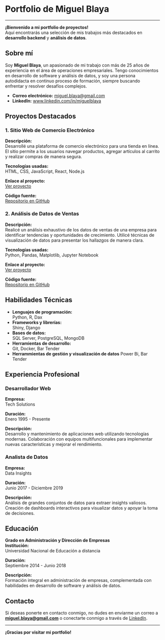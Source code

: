 
# Portfolio de Miguel Blaya

---

**¡Bienvenido a mi portfolio de proyectos!**  
Aquí encontrarás una selección de mis trabajos más destacados en **desarrollo backend** y **análisis de datos**.

## Sobre mí

Soy **Miguel Blaya**, un apasionado de mi trabajo con más de 25 años de experiencia en el área de operaciones empresariales. Tengo conocimientos en desarrollo de software y análisis de datos, y soy una persona autodidacta en continuo proceso de formación, siempre buscando enfrentar y resolver desafíos complejos.

- **Correo electrónico:** miguel.blaya@gmail.com
- **LinkedIn:** www.linkedin.com/in/miguelblaya
  
## Proyectos Destacados

### 1. Sitio Web de Comercio Electrónico

**Descripción:**  
Desarrollé una plataforma de comercio electrónico para una tienda en línea. El sitio permite a los usuarios navegar productos, agregar artículos al carrito y realizar compras de manera segura.

**Tecnologías usadas:**  
HTML, CSS, JavaScript, React, Node.js

**Enlace al proyecto:**  
[Ver proyecto](https://www.enlacealproyecto1.com)

**Código fuente:**  
[Repositorio en GitHub](https://github.com/juanperez/proyecto1)

### 2. Análisis de Datos de Ventas

**Descripción:**  
Realicé un análisis exhaustivo de los datos de ventas de una empresa para identificar tendencias y oportunidades de crecimiento. Utilicé técnicas de visualización de datos para presentar los hallazgos de manera clara.

**Tecnologías usadas:**  
Python, Pandas, Matplotlib, Jupyter Notebook

**Enlace al proyecto:**  
[Ver proyecto](https://www.enlacealproyecto2.com)

**Código fuente:**  
[Repositorio en GitHub](https://github.com/juanperez/proyecto2)

## Habilidades Técnicas

- **Lenguajes de programación:**  
  Python, R, Dax
- **Frameworks y librerías:**  
  Shiny, Django
- **Bases de datos:**  
  SQL Server, PostgreSQL, MongoDB
- **Herramientas de desarrollo:**  
  Git, Docker, Bar Tender
- **Herrammientas de gestión y visualización de datos**
  Power Bi, Bar Tender

## Experiencia Profesional

### Desarrollador Web
**Empresa:**  
Tech Solutions

**Duración:**  
Enero 1995 - Presente

**Descripción:**  
Desarrollo y mantenimiento de aplicaciones web utilizando tecnologías modernas. Colaboración con equipos multifuncionales para implementar nuevas características y mejorar el rendimiento.

### Analista de Datos
**Empresa:**  
Data Insights

**Duración:**  
Junio 2017 - Diciembre 2019

**Descripción:**  
Análisis de grandes conjuntos de datos para extraer insights valiosos. Creación de dashboards interactivos para visualizar datos y apoyar la toma de decisiones.

## Educación

**Grado en Administración y Dirección de Empresas**  
**Institución:**  
Universidad Nacional de Educación a distancia

**Duración:**  
Septiembre 2014 - Junio 2018

**Descripción:**  
Formación integral en administración de empresas, complementada con habilidades en desarrollo de software y análisis de datos.

## Contacto

Si deseas ponerte en contacto conmigo, no dudes en enviarme un correo a **miguel.blaya@gmail.com** o conectarte conmigo a través de [LinkedIn](https://www.linkedin.com/in/miguelblaya).

---

**¡Gracias por visitar mi portfolio!**


